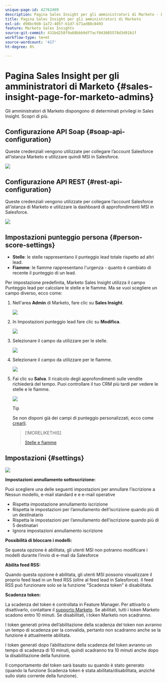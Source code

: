 ```yaml
---
unique-page-id: 42762409
description: Pagina Sales Insight per gli amministratori di Marketo - Documenti Marketo - Documentazione del prodotto
title: Pagina Sales Insight per gli amministratori di Marketo
exl-id: d98bc9d8-1a72-405f-b1d7-b71ad88c8493
feature: Marketo Sales Insights
source-git-commit: 431bd258f9a68bbb9df7acf043085578d3d91b1f
workflow-type: tm+mt
source-wordcount: '417'
ht-degree: 0%

---
```


# Pagina Sales Insight per gli amministratori di Marketo {#sales-insight-page-for-marketo-admins}

Gli amministratori di Marketo dispongono di determinati privilegi in Sales Insight. Scopri di più.

## Configurazione API Soap {#soap-api-configuration}

Queste credenziali vengono utilizzate per collegare l’account Salesforce all’istanza Marketo e utilizzare quindi MSI in Salesforce.

![](assets/one-1.png)

## Configurazione API REST {#rest-api-configuration}

Queste credenziali vengono utilizzate per collegare l’account Salesforce all’istanza di Marketo e utilizzare la dashboard di approfondimenti MSI in Salesforce.

![](assets/two-1.png)

## Impostazioni punteggio persona {#person-score-settings}

* **Stelle**: le stelle rappresentano il punteggio lead totale rispetto ad altri lead.
* **Fiamme**: le fiamme rappresentano l&#39;urgenza - quanto è cambiato di recente il punteggio di un lead.

Per impostazione predefinita, Marketo Sales Insight utilizza il campo Punteggio lead per calcolare le stelle e le fiamme. Ma se vuoi scegliere un campo diverso, ecco come:

1. Nell&#39;area **Admin** di Marketo, fare clic su **Sales Insight**.

   ![](assets/four.png)

1. In Impostazioni punteggio lead fare clic su **Modifica**.

   ![](assets/five.png)

1. Selezionare il campo da utilizzare per le stelle.

   ![](assets/six.png)

1. Selezionare il campo da utilizzare per le fiamme.

   ![](assets/seven.png)

1. Fai clic su **Salva**. Il ricalcolo degli approfondimenti sulle vendite richiederà del tempo. Puoi controllare il tuo CRM più tardi per vedere le stelle e le fiamme.

   ![](assets/eight.png)

   >[!TIP]
   >
   >Se non disponi già dei campi di punteggio personalizzati, ecco come [crearli](/help/marketo/product-docs/administration/field-management/create-a-custom-field-in-marketo.md).

   >[!MORELIKETHIS]
   >
   >[Stelle e fiamme](/help/marketo/product-docs/marketo-sales-insight/msi-for-salesforce/features/stars-and-flames/customize-stars-and-flames.md)

## Impostazioni {#settings}

![](assets/nine.png)

**Impostazioni annullamento sottoscrizione:**

Puoi scegliere una delle seguenti impostazioni per annullare l’iscrizione a Nessun modello, e-mail standard e e e-mail operative

* Rispetta impostazione annullamento iscrizione
* Rispetta le impostazioni per l’annullamento dell’iscrizione quando più di un destinatario
* Rispetta le impostazioni per l’annullamento dell’iscrizione quando più di 5 destinatari
* Ignora impostazioni annullamento iscrizione

**Possibilità di bloccare i modelli:**

Se questa opzione è abilitata, gli utenti MSI non potranno modificare i modelli durante l’invio di e-mail da Salesforce

**Abilita feed RSS:**

Quando questa opzione è abilitata, gli utenti MSI possono visualizzare il proprio feed lead in un feed RSS (oltre al feed lead in Salesforce). Il feed RSS può funzionare solo se la funzione &quot;Scadenza token&quot; è disabilitata.

**Scadenza token:**

La scadenza del token è controllata in Feature Manager. Per attivarlo o disattivarlo, contattare il [supporto Marketo](https://nation.marketo.com/t5/Support/ct-p/Support). Se abilitati, tutti i token Marketo scadono entro 10 minuti. Se disabilitati, i token Marketo non scadranno.

I token generati prima dell’abilitazione della scadenza del token non avranno un tempo di scadenza per la convalida, pertanto non scadranno anche se la funzione è attualmente abilitata.

I token generati dopo l’abilitazione della scadenza del token avranno un tempo di scadenza di 10 minuti, quindi scadranno tra 10 minuti anche dopo la disabilitazione della funzione.

Il comportamento del token sarà basato su quando è stato generato (quando la funzione Scadenza token è stata abilitata/disabilitata, anziché sullo stato corrente della funzione).
